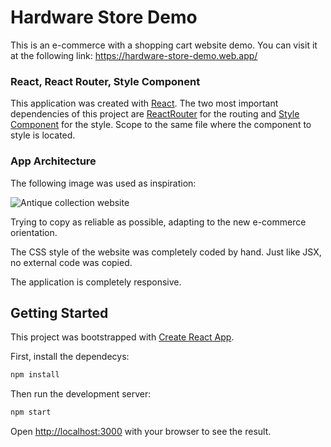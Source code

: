 # Hardware Store Demo
This is an e-commerce with a shopping cart website demo. You can visit it at the following link: 
https://hardware-store-demo.web.app/

### React, React Router, Style Component
This application was created with [React](https://react.dev/). The two most important dependencies of this project are [ReactRouter](https://reactrouter.com/) for the routing and [Style Component](https://styled-components.com/) for the style. Scope to the same file where the component to style is located.

### App Architecture
The following image was used as inspiration:

![Antique collection website](https://github.com/dgsergio/hardware-store-static/raw/master/public/img/inspiration.jpg)

Trying to copy as reliable as possible, adapting to the new e-commerce orientation.

The CSS style of the website was completely coded by hand. Just like JSX, no external code was copied.

The application is completely responsive.

## Getting Started
This project was bootstrapped with [Create React App](https://github.com/facebook/create-react-app).

First, install the dependecys:

```bash
npm install
```
 Then run the development server:

```bash
npm start
```

Open [http://localhost:3000](http://localhost:3000) with your browser to see the result.